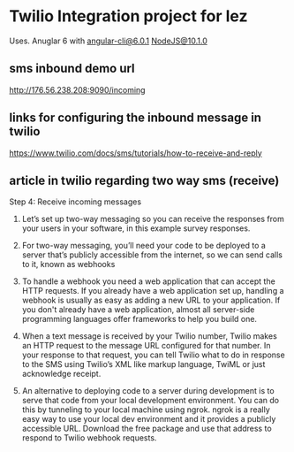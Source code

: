 # Twilio Integration project for lez
Uses.
Anuglar 6 with angular-cli@6.0.1
NodeJS@10.1.0

## sms inbound demo url
http://176.56.238.208:9090/incoming

## links for configuring the inbound message in twilio
https://www.twilio.com/docs/sms/tutorials/how-to-receive-and-reply

## article in twilio regarding two way sms (receive)
Step 4: Receive incoming messages
1. Let’s set up two-way messaging  so you can receive the responses from your users in your software, in this example survey responses.
2. For two-way messaging, you’ll need your code to be deployed to a server that’s publicly accessible from the internet, so we can send calls to it, known as webhooks

3. To handle a webhook you need a web application that can accept the HTTP requests. If you already have a web application set up, handling a webhook is usually as easy as adding a new URL to your application. If you don't already have a web application, almost all server-side programming languages offer frameworks to help you build one.

4. When a text message is received by your Twilio number, Twilio makes an HTTP request to the message URL configured for that number. In your response to that request, you can tell Twilio what to do in response to the SMS using Twilio’s XML like markup language, TwiML  or just acknowledge receipt.
5. An alternative to deploying code to a server during development is to serve that code from your local development environment. You can do this by tunneling to your local machine using ngrok. ngrok is a really easy way to use your local dev environment and it provides a publicly accessible URL.  Download the free package and use that address to respond to Twilio webhook requests.

